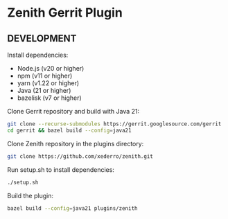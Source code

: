 # Zenith Gerrit Plugin
## DEVELOPMENT

Install dependencies:

- Node.js (v20 or higher)
- npm (v11 or higher)
- yarn (v1.22 or higher)
- Java (21 or higher)
- bazelisk (v7 or higher)

Clone Gerrit repository and build with Java 21:

```bash
git clone --recurse-submodules https://gerrit.googlesource.com/gerrit
cd gerrit && bazel build --config=java21
```

Clone Zenith repository in the plugins directory:

```bash
git clone https://github.com/xederro/zenith.git
```

Run setup.sh to install dependencies:

```bash
./setup.sh
```

Build the plugin:

```bash
bazel build --config=java21 plugins/zenith
```
